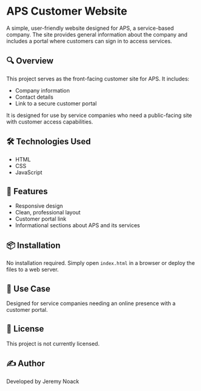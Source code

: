 # APS Customer Website

A simple, user-friendly website designed for APS, a service-based company. The site provides general information about the company and includes a portal where customers can sign in to access services.

## 🔍 Overview

This project serves as the front-facing customer site for APS. It includes:

- Company information
- Contact details
- Link to a secure customer portal

It is designed for use by service companies who need a public-facing site with customer access capabilities.

## 🛠 Technologies Used

- HTML
- CSS
- JavaScript

## 🚀 Features

- Responsive design
- Clean, professional layout
- Customer portal link
- Informational sections about APS and its services

## 📦 Installation

No installation required. Simply open `index.html` in a browser or deploy the files to a web server.

## 💼 Use Case

Designed for service companies needing an online presence with a customer portal.

## 📄 License

This project is not currently licensed.

## ✍️ Author

Developed by Jeremy Noack
